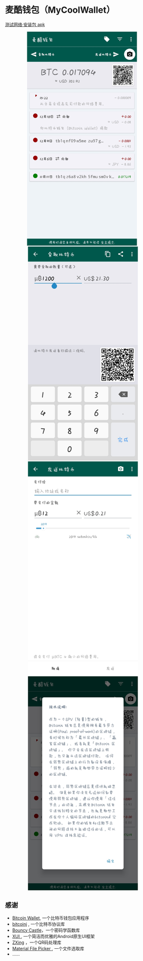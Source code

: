 # 麦酷钱包（MyCoolWallet）
[ 测试网络·安装包 apk ](https://github.com/lingyajun/MyCoolWallet/releases/download/v1.0.2/test_net-release-1.0.3.apk)


<div align="center">
    <img src="media/photo-0.jpg" width="360" height="700">
    <img src="media/photo-2.jpg" width="360" height="700" style="margin-left:5px">
    <img src="media/photo-3.jpg" width="360" height="700" style="margin-left:5px">
    <img src="media/photo-7.jpg" width="360" height="700" style="margin-left:5px">
</div>


感谢
---
- [Bitcoin Wallet](https://github.com/bitcoin-wallet/bitcoin-wallet), 一个比特币钱包应用程序
- [bitcoinj](https://bitcoinj.github.io) , 一个比特币协议库
- [Bouncy Castle](https://bouncycastle.org)，一个密码学函数库
- [ XUI ](https://github.com/xuexiangjys/XUI), 一个简洁而优雅的Android原生UI框架
- [ZXing](https://github.com/zxing/zxing) ，一个QR码处理库
- [ Material File Picker ](https://github.com/nbsp-team/MaterialFilePicker), 一个文件选取库
- ......
